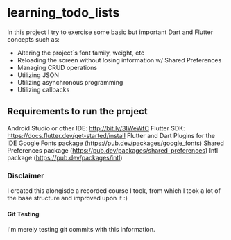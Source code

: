 # learning_todo_lists

In this project I try to exercise some basic but important Dart and Flutter concepts such as:

- Altering the project`s font family, weight, etc
- Reloading the screen without losing information w/ Shared Preferences
- Managing CRUD operations
- Utilizing JSON
- Utilizing asynchronous programming
- Utilizing callbacks

## Requirements to run the project

Android Studio or other IDE: http://bit.ly/3IWeWfC
Flutter SDK: https://docs.flutter.dev/get-started/install
Flutter and Dart Plugins for the IDE
Google Fonts package (https://pub.dev/packages/google_fonts)
Shared Preferences package (https://pub.dev/packages/shared_preferences)
Intl package (https://pub.dev/packages/intl)

### Disclaimer

I created this alongisde a recorded course I took, from which I took a lot of the base structure and improved upon it :)

#### Git Testing

I'm merely testing git commits with this information.